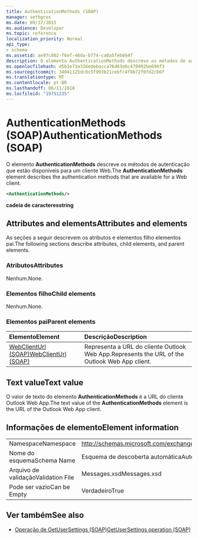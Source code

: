```yaml
---
title: AuthenticationMethods (SOAP)
manager: sethgros
ms.date: 09/17/2015
ms.audience: Developer
ms.topic: reference
localization_priority: Normal
api_type:
- schema
ms.assetid: ae97c802-f6ef-46da-b774-ca0a5feb664f
description: O elemento AuthenticationMethods descreve os métodos de autenticação que estão disponíveis para um cliente Web.
ms.openlocfilehash: d5b1e73a336edebacca76d63e6c470492be694f3
ms.sourcegitcommit: 34041125dc8c5f993b21cebfc4f8b72f0fd2cb6f
ms.translationtype: MT
ms.contentlocale: pt-BR
ms.lasthandoff: 06/11/2018
ms.locfileid: "19751235"
---
```

# <a name="authenticationmethods-soap"></a><span data-ttu-id="6d147-103">AuthenticationMethods (SOAP)</span><span class="sxs-lookup"><span data-stu-id="6d147-103">AuthenticationMethods (SOAP)</span></span>

<span data-ttu-id="6d147-104">O elemento **AuthenticationMethods** descreve os métodos de autenticação que estão disponíveis para um cliente Web.</span><span class="sxs-lookup"><span data-stu-id="6d147-104">The **AuthenticationMethods** element describes the authentication methods that are available for a Web client.</span></span> 
  
```XML
<AuthenticationMethods/>
```

 <span data-ttu-id="6d147-105">**cadeia de caracteres**</span><span class="sxs-lookup"><span data-stu-id="6d147-105">**string**</span></span>
## <a name="attributes-and-elements"></a><span data-ttu-id="6d147-106">Attributes and elements</span><span class="sxs-lookup"><span data-stu-id="6d147-106">Attributes and elements</span></span>

<span data-ttu-id="6d147-107">As seções a seguir descrevem os atributos e elementos filho elementos pai.</span><span class="sxs-lookup"><span data-stu-id="6d147-107">The following sections describe attributes, child elements, and parent elements.</span></span>
  
### <a name="attributes"></a><span data-ttu-id="6d147-108">Atributos</span><span class="sxs-lookup"><span data-stu-id="6d147-108">Attributes</span></span>

<span data-ttu-id="6d147-109">Nenhum.</span><span class="sxs-lookup"><span data-stu-id="6d147-109">None.</span></span>
  
### <a name="child-elements"></a><span data-ttu-id="6d147-110">Elementos filho</span><span class="sxs-lookup"><span data-stu-id="6d147-110">Child elements</span></span>

<span data-ttu-id="6d147-111">Nenhum.</span><span class="sxs-lookup"><span data-stu-id="6d147-111">None.</span></span>
  
### <a name="parent-elements"></a><span data-ttu-id="6d147-112">Elementos pai</span><span class="sxs-lookup"><span data-stu-id="6d147-112">Parent elements</span></span>

|<span data-ttu-id="6d147-113">**Elemento**</span><span class="sxs-lookup"><span data-stu-id="6d147-113">**Element**</span></span>|<span data-ttu-id="6d147-114">**Descrição**</span><span class="sxs-lookup"><span data-stu-id="6d147-114">**Description**</span></span>|
|:-----|:-----|
|[<span data-ttu-id="6d147-115">WebClientUrl (SOAP)</span><span class="sxs-lookup"><span data-stu-id="6d147-115">WebClientUrl (SOAP)</span></span>](webclienturl-soap.md) <br/> |<span data-ttu-id="6d147-116">Representa a URL do cliente Outlook Web App.</span><span class="sxs-lookup"><span data-stu-id="6d147-116">Represents the URL of the Outlook Web App client.</span></span>  <br/> |
   
## <a name="text-value"></a><span data-ttu-id="6d147-117">Text value</span><span class="sxs-lookup"><span data-stu-id="6d147-117">Text value</span></span>

<span data-ttu-id="6d147-118">O valor de texto do elemento **AuthenticationMethods** é a URL do cliente Outlook Web App.</span><span class="sxs-lookup"><span data-stu-id="6d147-118">The text value of the **AuthenticationMethods** element is the URL of the Outlook Web App client.</span></span> 
  
## <a name="element-information"></a><span data-ttu-id="6d147-119">Informações de elemento</span><span class="sxs-lookup"><span data-stu-id="6d147-119">Element information</span></span>

|||
|:-----|:-----|
|<span data-ttu-id="6d147-120">Namespace</span><span class="sxs-lookup"><span data-stu-id="6d147-120">Namespace</span></span>  <br/> |http://schemas.microsoft.com/exchange/2010/Autodiscover  <br/> |
|<span data-ttu-id="6d147-121">Nome do esquema</span><span class="sxs-lookup"><span data-stu-id="6d147-121">Schema Name</span></span>  <br/> |<span data-ttu-id="6d147-122">Esquema de descoberta automática</span><span class="sxs-lookup"><span data-stu-id="6d147-122">Autodiscover schema</span></span>  <br/> |
|<span data-ttu-id="6d147-123">Arquivo de validação</span><span class="sxs-lookup"><span data-stu-id="6d147-123">Validation File</span></span>  <br/> |<span data-ttu-id="6d147-124">Messages.xsd</span><span class="sxs-lookup"><span data-stu-id="6d147-124">Messages.xsd</span></span>  <br/> |
|<span data-ttu-id="6d147-125">Pode ser vazio</span><span class="sxs-lookup"><span data-stu-id="6d147-125">Can be Empty</span></span>  <br/> |<span data-ttu-id="6d147-126">Verdadeiro</span><span class="sxs-lookup"><span data-stu-id="6d147-126">True</span></span>  <br/> |
   
## <a name="see-also"></a><span data-ttu-id="6d147-127">Ver também</span><span class="sxs-lookup"><span data-stu-id="6d147-127">See also</span></span>

- [<span data-ttu-id="6d147-128">Operação de GetUserSettings (SOAP)</span><span class="sxs-lookup"><span data-stu-id="6d147-128">GetUserSettings operation (SOAP)</span></span>](getusersettings-operation-soap.md)


